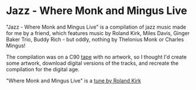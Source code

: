 
# Jazz - Where Monk and Mingus Live

"Jazz - Where Monk and Mingus Live" is a compilation of jazz music made for me by a friend, which features music by Roland Kirk, Miles Davis, Ginger Baker Trio, Buddy Rich - but oddly, nothing by Thelonius Monk or Charles Mingus!

The compilation was on a C90 [tape](https://en.wikipedia.org/wiki/Cassette_tape) with no artwork, so I thought I'd create some artwork, download digital versions of the tracks, and recreate the compilation for the digital age.

"Where Monk and Mingus Live" is a [tune by Roland Kirk](https://www.youtube.com/watch?v=XxToj60raP8)
